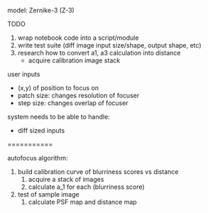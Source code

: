 model: Zernike-3 (Z-3)

TODO
1. wrap notebook code into a script/module
2. write test suite (diff image input size/shape, output shape, etc)
3. research how to convert a1, a3 calculation into distance
    - acquire calibration image stack


user inputs
- (x,y) of position to focus on
- patch size: changes resolution of focuser
- step size: changes overlap of focuser

system needs to be able to handle:
- diff sized inputs


===========

autofocus algorithm:
1. build calibration curve of blurriness scores vs distance
    1. acquire a stack of images
    2. calculate a_1 for each (blurriness score)
2. test of sample image
    1. calculate PSF map and distance map 
